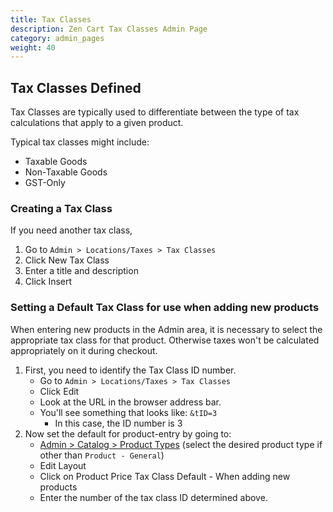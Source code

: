 ```yaml
---
title: Tax Classes
description: Zen Cart Tax Classes Admin Page 
category: admin_pages
weight: 40
---
```


## Tax Classes Defined

Tax Classes are typically used to differentiate between the type of tax calculations that apply to a given product.

Typical tax classes might include:

*   Taxable Goods
*   Non-Taxable Goods
*   GST-Only

### Creating a Tax Class

If you need another tax class,

1.  Go to `Admin > Locations/Taxes > Tax Classes`
2.  Click New Tax Class 
3.  Enter a title and description
4.  Click Insert

### Setting a Default Tax Class for use when adding new products

When entering new products in the Admin area, it is necessary to select the appropriate tax class for that product. Otherwise taxes won't be calculated appropriately on it during checkout.

1.  First, you need to identify the Tax Class ID number.
    *   Go to `Admin > Locations/Taxes > Tax Classes`
    *   Click Edit
    *   Look at the URL in the browser address bar.
    *   You'll see something that looks like: `&tID=3`
        *   In this case, the ID number is 3
2.  Now set the default for product-entry by going to:
    *   [Admin > Catalog > Product Types](/user/admin_pages/catalog/product_types/) (select the desired product type if other than `Product - General`)
    *   Edit Layout
    *   Click on Product Price Tax Class Default - When adding new products
    *   Enter the number of the tax class ID determined above.

